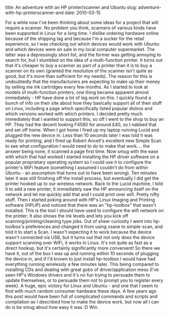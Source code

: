 title: An adventure with an HP printer/scanner and Ubuntu
slug: adventure-with-hp-printerscanner-and
date: 2010-03-15


For a while now I've been thinking about some ideas for a project that will require a scanner. No problem you think, scanners of various kinds have been supported in Linux for a long time.
I dislike ordering hardware online because of the shipping lag and because I'm a sucker for the retail experience, so I was checking out which devices would work with Ubuntu and which devices were on sale in my local computer supermarket. The latter was a depressingly short list, and the former was getting annoying to search for, but I stumbled on the idea of a multi-function printer. It turns out that it's cheaper to buy a scanner as part of a printer than it is to buy a scanner on its own (granted the resolution of the scanner isn't quite as good, but it's more than sufficient for my needs). The reason for this is undoubtedly that the manufacturers are expecting to make up their money by selling me ink cartridges every few months.
As I started to look at models of multi-function printers, one thing became apparent almost immediately - HP have done a lot of leg work on this. I quickly found a bunch of info on their site about how they basically support all of their stuff on Linux, including a page which specifically listed popular distros and which versions worked with which printers.
I decided pretty much immediately that I wanted to support this, so off I went to the shop to buy an HP. They had the decent looking F4580 for around £40, so I nabbed that and set off home.
When I got home I fired up my laptop running Lucid and plugged the new device in. Less than 10 seconds later I was told it was ready for printing, and I fired up Robert Ancell's excellent new Simple Scan to see what configuration I would need to do to make that work.... the answer being none, it scanned a page first time.
Now smug with the ease with which that had worked I started installing the HP driver software on a popular proprietary operating system so I could use it to configure the printer's WiFi feature (something I assumed I couldn't do from within Ubuntu - an assumption that turns out to have been wrong). Ten minutes later it was still finishing off the install process, but eventually I did get the printer hooked up to our wireless network.
Back to the Lucid machine, I told it to add a new printer, it immediately saw the HP announcing itself on the network and let me quickly add that and I could print over wifi. Pretty nifty stuff.
Then I started poking around with HP's Linux Imaging and Printing software (HPLIP) and noticed that there was an "hp-toolbox" that wasn't installed. This is the tool I should have used to configure the wifi network on the printer; It also shows the ink levels and lets you kick off scanning/printing/cleaning type jobs. Out of sheer curiosity I went into hp-toolbox's preferences and changed it from using xsane to simple-scan, and told it to start a Scan. I wasn't expecting it to work because the device wasn't connected via USB, but it turns out that not only does the device support scanning over WiFi, it works in Linux. It's not quite as fast as a direct hookup, but it's certainly significantly more convenient!
So there we have it, out of the box I was up and running within 10 seconds of plugging the device in, and if I'd known to just install hp-toolbox I would have had everything running wirelessly a few minutes later. This being compared to installing CDs and dealing with great gobs of driver/application mess (I've seen HP's Windows drivers and it's no fun trying to persuade them to update themselves, or to persuade them not to prompt you to register every week). A huge, epic victory for Linux and Ubuntu - and one that I seem to find with much random consumer hardware these days. A few years ago this post would have been full of complicated commands and scripts and compilation as I described how to make the device work, but now all I can do is be smug about how easy it was :D
Win.
